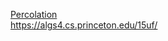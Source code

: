 [Percolation](https://introcs.cs.princeton.edu/java/assignments/percolation.html)  
https://algs4.cs.princeton.edu/15uf/
